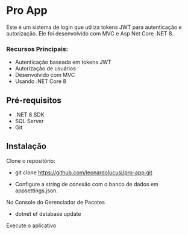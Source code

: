# Pro App

Este é um sistema de login que utiliza tokens JWT para autenticação e autorização. Ele foi desenvolvido com MVC e Asp Net Core .NET 8.

### Recursos Principais:
- Autenticação baseada em tokens JWT
- Autorização de usuários
- Desenvolvido com MVC
- Usando .NET Core 8

## Pré-requisitos

- .NET 8 SDK 
- SQL Server
- Git

## Instalação

Clone o repositório:
- git clone https://github.com/leonardolucusi/pro-app.git

- Configure a string de conexão com o banco de dados em appsettings.json.

No Console do Gerenciador de Pacotes
- dotnet ef database update

Execute o aplicativo
